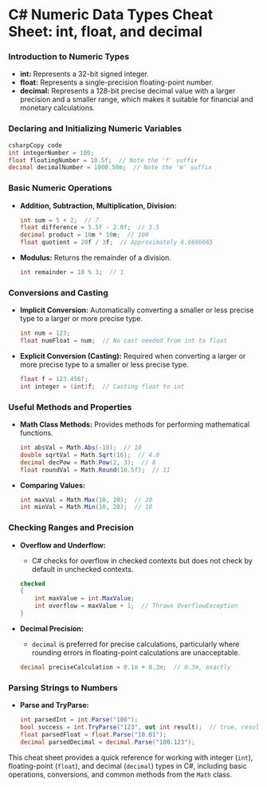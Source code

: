 # C# Numeric Data Types Cheat Sheet: int, float, and decimal

### Introduction to Numeric Types

- **int:** Represents a 32-bit signed integer.
- **float:** Represents a single-precision floating-point number.
- **decimal:** Represents a 128-bit precise decimal value with a larger precision and a smaller range, which makes it suitable for financial and monetary calculations.

### Declaring and Initializing Numeric Variables

```csharp
csharpCopy code
int integerNumber = 100;
float floatingNumber = 10.5f;  // Note the 'f' suffix
decimal decimalNumber = 1000.50m;  // Note the 'm' suffix

```

### Basic Numeric Operations

- **Addition, Subtraction, Multiplication, Division:**
    
    ```csharp
    int sum = 5 + 2;  // 7
    float difference = 5.5f - 2.0f;  // 3.5
    decimal product = 10m * 10m;  // 100
    float quotient = 20f / 3f;  // Approximately 6.6666665
    
    ```
    
- **Modulus:** Returns the remainder of a division.
    
    ```csharp
    int remainder = 10 % 3;  // 1
    
    ```
    

### Conversions and Casting

- **Implicit Conversion:** Automatically converting a smaller or less precise type to a larger or more precise type.
    
    ```csharp
    int num = 123;
    float numFloat = num;  // No cast needed from int to float
    
    ```
    
- **Explicit Conversion (Casting):** Required when converting a larger or more precise type to a smaller or less precise type.
    
    ```csharp
    float f = 123.456f;
    int integer = (int)f;  // Casting float to int
    
    ```
    

### Useful Methods and Properties

- **Math Class Methods:** Provides methods for performing mathematical functions.
    
    ```csharp
    int absVal = Math.Abs(-10);  // 10
    double sqrtVal = Math.Sqrt(16);  // 4.0
    decimal decPow = Math.Pow(2, 3);  // 8
    float roundVal = Math.Round(10.5f);  // 11
    
    ```
    
- **Comparing Values:**
    
    ```csharp
    int maxVal = Math.Max(10, 20);  // 20
    int minVal = Math.Min(10, 20);  // 10
    
    ```
    

### Checking Ranges and Precision

- **Overflow and Underflow:**
    - C# checks for overflow in checked contexts but does not check by default in unchecked contexts.
    
    ```csharp
    checked
    {
        int maxValue = int.MaxValue;
        int overflow = maxValue + 1;  // Throws OverflowException
    }
    
    ```
    
- **Decimal Precision:**
    - `decimal` is preferred for precise calculations, particularly where rounding errors in floating-point calculations are unacceptable.
    
    ```csharp
    decimal preciseCalculation = 0.1m + 0.2m;  // 0.3m, exactly
    
    ```
    

### Parsing Strings to Numbers

- **Parse and TryParse:**
    
    ```csharp
    int parsedInt = int.Parse("100");
    bool success = int.TryParse("123", out int result);  // true, result is 123
    float parsedFloat = float.Parse("10.01");
    decimal parsedDecimal = decimal.Parse("100.123");
    
    ```
    

This cheat sheet provides a quick reference for working with integer (`int`), floating-point (`float`), and decimal (`decimal`) types in C#, including basic operations, conversions, and common methods from the `Math` class.
